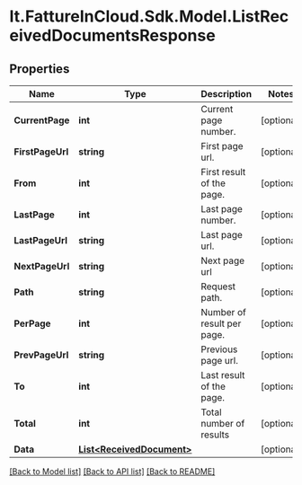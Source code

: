 # It.FattureInCloud.Sdk.Model.ListReceivedDocumentsResponse

## Properties

Name | Type | Description | Notes
------------ | ------------- | ------------- | -------------
**CurrentPage** | **int** | Current page number. | [optional] 
**FirstPageUrl** | **string** | First page url. | [optional] 
**From** | **int** | First result of the page. | [optional] 
**LastPage** | **int** | Last page number. | [optional] 
**LastPageUrl** | **string** | Last page url. | [optional] 
**NextPageUrl** | **string** | Next page url | [optional] 
**Path** | **string** | Request path. | [optional] 
**PerPage** | **int** | Number of result per page. | [optional] 
**PrevPageUrl** | **string** | Previous page url. | [optional] 
**To** | **int** | Last result of the page. | [optional] 
**Total** | **int** | Total number of results | [optional] 
**Data** | [**List&lt;ReceivedDocument&gt;**](ReceivedDocument.md) |  | [optional] 

[[Back to Model list]](../../README.md#documentation-for-models) [[Back to API list]](../../README.md#documentation-for-api-endpoints) [[Back to README]](../../README.md)


